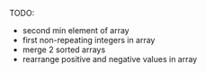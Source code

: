 TODO:

- second min element of array
- first non-repeating integers in array
- merge 2 sorted arrays
- rearrange positive and negative values in array